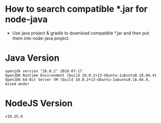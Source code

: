 # How to search compatible *.jar for node-java

- Use java project & gradle to download compatible *.jar and then put them into node-java project.

# Java Version

```
openjdk version "10.0.2" 2018-07-17
OpenJDK Runtime Environment (build 10.0.2+13-Ubuntu-1ubuntu0.18.04.4)
OpenJDK 64-Bit Server VM (build 10.0.2+13-Ubuntu-1ubuntu0.18.04.4, mixed mode)
```

# NodeJS Version

```
v10.15.0
```

